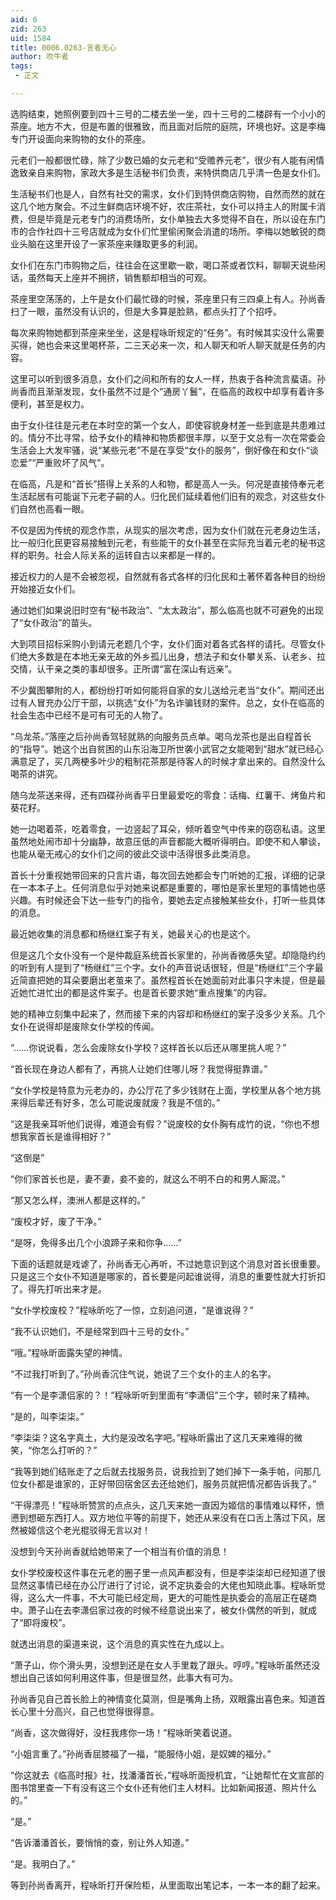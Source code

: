 ```yaml
---
aid: 6
zid: 263
uid: 1584
title: 0006.0263-言者无心
author: 吹牛者
tags: 
 - 正文

---
```




  选购结束，她照例要到四十三号的二楼去坐一坐，四十三号的二楼辟有一个小小的茶座。地方不大，但是布置的很雅致，而且面对后院的庭院，环境也好。这是李梅专门开设面向来购物的女仆的茶座。

  元老们一般都很忙碌，除了少数已婚的女元老和“受赡养元老”，很少有人能有闲情逸致亲自来购物，家政大多是生活秘书们负责，来特供商店几乎清一色是女仆们。

  生活秘书们也是人，自然有社交的需求，女仆们到特供商店购物，自然而然的就在这几个地方聚会。不过生鲜商店环境不好，农庄茶社，女仆可以持主人的附属卡消费，但是毕竟是元老专门的消费场所，女仆单独去大多觉得不自在，所以设在东门市的合作社四十三号店就成为女仆们忙里偷闲聚会消遣的场所。李梅以她敏锐的商业头脑在这里开设了一家茶座来赚取更多的利润。

  女仆们在东门市购物之后，往往会在这里歇一歇，喝口茶或者饮料，聊聊天说些闲话，虽然每天上座并不拥挤，销售额却相当的可观。

  茶座里空荡荡的，上午是女仆们最忙碌的时候，茶座里只有三四桌上有人。孙尚香扫了一眼，虽然没有认识的，但是大多算是脸熟，都点头打了个招呼。

  每次来购物她都到茶座来坐坐，这是程咏昕规定的“任务”。有时候其实没什么需要买得，她也会来这里喝杯茶，二三天必来一次，和人聊天和听人聊天就是任务的内容。

  这里可以听到很多消息，女仆们之间和所有的女人一样，热衷于各种流言蜚语。孙尚香而且渐渐发现，女仆虽然不过是个“通房丫鬟”，在临高的政权中却享有着许多便利，甚至是权力。

  由于女仆往往是元老在本时空的第一个女人，即使容貌身材差一些到底是共患难过的。情分不比寻常，给予女仆的精神和物质都很丰厚，以至于文总有一次在常委会生活会上大发牢骚，说“某些元老”不是在享受“女仆的服务”，倒好像在和女仆“谈恋爱”“严重败坏了风气”。

  在临高，凡是和“首长”搭得上关系的人和物，都是高人一头。何况是直接侍奉元老生活起居有可能诞下元老子嗣的人。归化民们延续着他们旧有的观念，对这些女仆们自然也高看一眼。

  不仅是因为传统的观念作祟，从现实的层次考虑，因为女仆们就在元老身边生活，比一般归化民更容易接触到元老，有些能干的女仆甚至在实际充当着元老的秘书这样的职务。社会人际关系的运转自古以来都是一样的。

  接近权力的人是不会被忽视，自然就有各式各样的归化民和土著怀着各种目的纷纷开始接近女仆们。

  通过她们如果说旧时空有“秘书政治”、“太太政治”，那么临高也就不可避免的出现了“女仆政治”的苗头。

  大到项目招标采购小到请元老题几个字，女仆们面对着各式各样的请托。尽管女仆们绝大多数是在本地无亲无故的外乡孤儿出身，想法子和女仆攀关系、认老乡、拉交情，认干亲之类的事却很多。正所谓“富在深山有远亲”。

  不少冀图攀附的人，都纷纷打听如何能将自家的女儿送给元老当“女仆”。期间还出过有人冒充办公厅干部，以挑选“女仆”为名诈骗钱财的案件。总之，女仆在临高的社会生态中已经不是可有可无的人物了。

  “乌龙茶。”落座之后孙尚香驾轻就熟的向服务员点单。喝乌龙茶也是出自程首长的“指导”。她这个出自贫困的山东沿海卫所世袭小武官之女能喝到“甜水”就已经心满意足了，买几两梗多叶少的粗制花茶那是待客人的时候才拿出来的。自然没什么喝茶的讲究。

  随乌龙茶送来得，还有四碟孙尚香平日里最爱吃的零食：话梅、红薯干、烤鱼片和葵花籽。

  她一边喝着茶，吃着零食，一边竖起了耳朵，倾听着空气中传来的窃窃私语。这里虽然地处闹市却十分幽静，故意压低的声音都能大概听得明白。即使不和人攀谈，也能从毫无戒心的女仆们之间的彼此交谈中活得很多此类消息。

  首长十分重视她带回来的只言片语，每次回去她都会专门听她的汇报，详细的记录在一本本子上。任何消息似乎对她来说都是重要的，哪怕是家长里短的事情她也感兴趣。有时候还会下达一些专门的指令，要她去定点接触某些女仆，打听一些具体的消息。

  最近她收集的消息都和杨继红案子有关，她最关心的也是这个。

  但是这几个女仆没有一个是仲裁庭系统首长家里的，孙尚香微感失望。却隐隐约约的听到有人提到了“杨继红”三个字。女仆的声音说话很轻，但是“杨继红”三个字最近简直把她的耳朵要磨出老茧来了。虽然程首长在她面前对此事只字未提，但是最近她忙进忙出的都是这件案子。也是首长要求她“重点搜集”的内容。

  她的精神立刻集中起来了，然而接下来的内容却和杨继红的案子没多少关系。几个女仆在说得却是废除女仆学校的传闻。

  “……你说说看，怎么会废除女仆学校？这样首长以后还从哪里挑人呢？”

  “首长现在身边人都有了，再挑人让她们住哪儿呀？我觉得挺靠谱。”

  “女仆学校是特意为元老办的，办公厅花了多少钱财在上面，学校里从各个地方挑来得后辈还有好多，怎么可能说废就废？我是不信的。”

  “这是我亲耳听他们说得，难道会有假？”说废校的女仆胸有成竹的说，“你也不想想我家首长是谁得相好？”

  “这倒是”

  “你们家首长也是，妻不妻，妾不妾的，就这么不明不白的和男人厮混。”

  “那又怎么样，澳洲人都是这样的。”

  “废校才好，废了干净。”

  “是呀，免得多出几个小浪蹄子来和你争……”

  下面的话题就是戏谑了，孙尚香无心再听，不过她意识到这个消息对首长很重要。只是这三个女仆不知道是哪家的，首长要是问起谁说得，消息的重要性就大打折扣了。得先打听出来才是。

  “女仆学校废校？”程咏昕吃了一惊，立刻追问道，“是谁说得？”

  “我不认识她们，不是经常到四十三号的女仆。”

  “哦。”程咏昕面露失望的神情。

  “不过我打听到了。”孙尚香沉住气说，她说了三个女仆的主人的名字。

  “有一个是李潇侣家的？！”程咏昕听到里面有“李潇侣”三个字，顿时来了精神。

  “是的，叫李柒柒。”

  “李柒柒？这名字真土，大约是没改名字吧。”程咏昕露出了这几天来难得的微笑，“你怎么打听的？”

  “我等到她们结账走了之后就去找服务员，说我捡到了她们掉下一条手帕，问那几位女仆都是谁家的，正好带回宿舍区去还给她们，服务员就把情况都告诉我了。”

  “干得漂亮！”程咏昕赞赏的点点头，这几天来她一直因为姬信的事情难以释怀，愤懑到想砸东西打人。双方地位平等的前提下，她还从来没有在口舌上落过下风，居然被姬信这个老光棍驳得无言以对！

  没想到今天孙尚香就给她带来了一个相当有价值的消息！

  女仆学校废校这件事在元老的圈子里一点风声都没有，但是李柒柒却已经知道了很显然这事情已经在办公厅进行了讨论，说不定执委会的大佬也知晓此事。程咏昕觉得，这么大一件事，不大可能已经定局，更大的可能性是执委会的高层正在磋商中。萧子山在去李潇侣家过夜的时候不经意说出来了，被女仆偶然的听到，就成了“即将废校”。

  就透出消息的渠道来说，这个消息的真实性在九成以上。

  “萧子山，你个滑头男，没想到还是在女人手里栽了跟头。哼哼。”程咏昕虽然还没想出自己该如何利用这件事，但是很显然，此事大有可为。

  孙尚香见自己首长脸上的神情变化莫测，但是嘴角上扬，双眼露出喜色来。知道首长心里十分高兴，自己也觉得很得意。

  “尚香，这次做得好，没枉我疼你一场！”程咏昕笑着说道。

  “小姐言重了。”孙尚香屈膝福了一福，“能服侍小姐，是奴婢的福分。”

  “你这就去《临高时报》社，找潘潘首长，”程咏昕面授机宜，“让她帮忙在文宣部的图书馆里查一下有没有这三个女仆还有他们主人材料。比如新闻报道、照片什么的。”

  “是。”

  “告诉潘潘首长，要悄悄的查，别让外人知道。”

  “是。我明白了。”

  等到孙尚香离开，程咏昕打开保险柜，从里面取出笔记本，一本一本的翻了起来。


